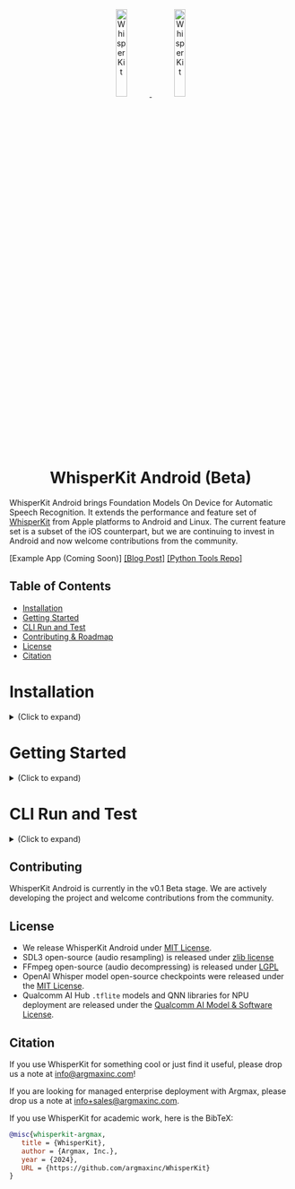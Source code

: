 <div align="center">

<a href="https://github.com/argmaxinc/WhisperKit#gh-light-mode-only">
  <img src="https://github.com/user-attachments/assets/f0699c07-c29f-45b6-a9c6-f6d491b8f791" alt="WhisperKit" width="20%" />
</a>

<a href="https://github.com/argmaxinc/WhisperKit#gh-dark-mode-only">
  <img src="https://github.com/user-attachments/assets/1be5e31c-de42-40ab-9b85-790cb911ed47" alt="WhisperKit" width="20%" />
</a>

# WhisperKit Android (Beta)
</div>

WhisperKit Android brings Foundation Models On Device for Automatic Speech Recognition. It extends the performance and feature set of [WhisperKit](https://github.com/argmaxinc/WhisperKit) from Apple platforms to Android and Linux.  The current feature set is a subset of the iOS counterpart, 
but we are continuing to invest in Android and now welcome contributions from the community.

[Example App (Coming Soon)] [[Blog Post]](https://takeargmax.com/blog/android) [[Python Tools Repo]](https://github.com/argmaxinc/whisperkittools)


## Table of Contents
- [Installation](#installation)
- [Getting Started](#getting-started)
- [CLI Run and Test](#cli-run-and-test)
- [Contributing \& Roadmap](#contributing--roadmap)
- [License](#license)
- [Citation](#citation)

# Installation

<details>
  <summary> (Click to expand) </summary>

The following setup was tested on macOS 15.1.

1. Ensure you have the required build tools using:
```
make setup
```

2. Download Whisper models (<1.5GB) and auxiliary files
```
make download-models
```

3. Build development environment in Docker with all development tools (~12GB):
```
make env
```

The first time running `make env` command will take several minutes.

After the Docker image builds, the next time running `make env` will execute inside the Docker container right away.

You can use the following to rebuild the Docker image, if needed:
```
make rebuild-env
```

</details>

# Getting Started

<details>
  <summary> (Click to expand) </summary>

WhisperKit Android is a Whisper pipeline built on top of Tensorflow Lite (LiteRT) with a provided 
CLI interface via `whisperkit-cli`.  The library is built with a C API for Android and Linux.  Please 
note that as the library is currently in Beta, the C API is not yet stable.

1. Execute into the Docker build environment:
```
make env
```

2. Inside the Docker environment, build the `whisperkit-cli` CLI using (for Android and Linux):
```
make build [linux | qnn | gpu]
```

The QNN option builds WhisperKit with Qualcomm AI NPU support and the QNN TFLite delegate.
The 'gpu' option is the generic GPU backend for all Android devices from TFLite GPU delegate.
Linux builds are currently CPU-only.

3. Back on the host machine (outside Docker shell), push dependencies to the Android device:
```
make adb-push
```
You can reuse this target to push the `whisperkit-cli` if you rebuild it. Note that this is not necessary for Linux build.

4. Clean:
```
make clean [all]
```
With `all` option, it will conduct deep clean including open source components.

</details>

# CLI Run and Test

<details>
  <summary> (Click to expand) </summary>

1. Run test on with a sample audio. For Android:
```
make build
```

For Linux:
```
make build linux
```

2. Manually run `whisperkit-cli`:

Usage: 

```
whisperkit-cli transcribe --model-path /path/to/my/whisper_model --audio-path /path/to/my/audio_file.m4a --report --report-path /path/to/dump/report.json
```

For all options, run `whisperkit-cli --help`

For Android, log in via adb shell:
```
adb shell
cd /sdcard/argmax/tflite
export PATH=/data/local/tmp/bin:$PATH
export LD_LIBRARY_PATH=/data/local/tmp/lib
whisperkit-cli transcribe --model-path  /path/to/openai_whisper-base --audio-path /path/to/inputs/jfk_441khz.m4a
```

3. Sample execution output:
```
root@cf40510e9b93:/src/AXIE# ./build/linux/whisperkit-cli transcribe --model-path /src/AXIE/models/openai_whisper-small --audio-path /src/AXIE/test/jfk_441khz.m4a 
SoC: 	generic CPU (x86, arm64, etc) 
INFO: Created TensorFlow Lite XNNPACK delegate for CPU.
postproc vocab size: 51864
Input #0, mov,mp4,m4a,3gp,3g2,mj2, from '(null)':
  Metadata:
    major_brand     : M4A 
    minor_version   : 0
    compatible_brands: M4A mp42isom
    creation_time   : 2024-08-07T16:38:45.000000Z
    iTunSMPB        :  00000000 00000840 000000D4 00000000000766EC 00000000 00000000 00000000 00000000 00000000 00000000 00000000 00000000
  Duration: 00:00:11.05, start: 0.047891, bitrate: 73 kb/s
  Stream #0:0[0x1](eng): Audio: aac (mp4a / 0x6134706D), 44100 Hz, mono, fltp, 31 kb/s (default)
      Metadata:
        creation_time   : 2024-08-07T16:38:45.000000Z
        vendor_id       : [0][0][0][0]
Stream: freq - 44100, channels - 1, format - 32784, target_buf size - 1440000
[aac @ 0x55555a5b8c00] Could not update timestamps for skipped samples.
Transcription:   And so, my fellow Americans, ask not what your country can do for you.   Ask what you can do for your country.
```
</details>

## Contributing

WhisperKit Android is currently in the v0.1 Beta stage.  We are actively developing the project and welcome contributions from the community.

## License
- We release WhisperKit Android under [MIT License](LICENSE).
- SDL3 open-source (audio resampling) is released under [zlib license](https://github.com/libsdl-org/SDL/blob/main/LICENSE.txt)
- FFmpeg open-source (audio decompressing) is released under [LGPL](https://github.com/FFmpeg/FFmpeg/blob/master/LICENSE.md)
- OpenAI Whisper model open-source checkpoints were released under the [MIT License](https://github.com/openai/whisper/blob/main/LICENSE).
- Qualcomm AI Hub `.tflite` models and QNN libraries for NPU deployment are released under the [Qualcomm AI Model & Software License](https://qaihub-public-assets.s3.us-west-2.amazonaws.com/qai-hub-models/Qualcomm+AI+Hub+Proprietary+License.pdf).

## Citation
If you use WhisperKit for something cool or just find it useful, please drop us a note at [info@argmaxinc.com](mailto:info@argmaxinc.com)!

If you are looking for managed enterprise deployment with Argmax, please drop us a note at [info+sales@argmaxinc.com](mailto:info+sales@argmaxinc.com).

If you use WhisperKit for academic work, here is the BibTeX:

```bibtex
@misc{whisperkit-argmax,
   title = {WhisperKit},
   author = {Argmax, Inc.},
   year = {2024},
   URL = {https://github.com/argmaxinc/WhisperKit}
}
```
